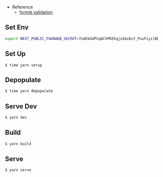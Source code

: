 - Reference
  - [formik validation](https://formik.org/docs/guides/validation)

## Set Env

```bash
export NEXT_PUBLIC_FAUNADB_SECRET=fnAEkGUPCqACVPRZhqjn2AzAcY_PusFiyilBDM11
```

## Set Up

```fauna
$ time yarn setup
```

## Depopulate

```bash
$ time yarn depopulate
```

## Serve Dev

```bash
$ yarn dev
```

## Build

```bash
$ yarn build
```

## Serve

```bash
$ yarn serve
```
